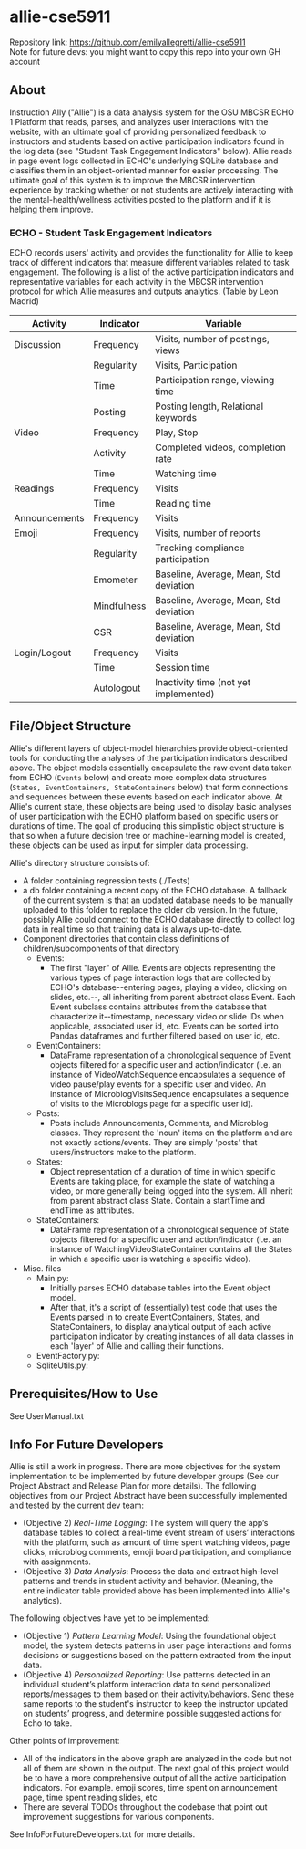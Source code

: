 # allie-cse5911
Repository link: https://github.com/emilyallegretti/allie-cse5911  
Note for future devs: you might want to copy this repo into your own GH account
## About 
Instruction Ally ("Allie") is a data analysis system for the OSU MBCSR ECHO 1 Platform that reads, parses, and analyzes user interactions with the website, with an ultimate goal of providing personalized feedback to instructors and students based on active participation indicators found in the log data (see "Student Task Engagement Indicators" below). Allie reads in page event logs collected in ECHO's underlying SQLite database and classifies them in an object-oriented manner for easier processing. The ultimate goal of this system is to improve the MBCSR intervention experience by tracking whether or not students are actively interacting with the mental-health/wellness activities posted to the platform and if it is helping them improve. 

### ECHO - Student Task Engagement Indicators 
ECHO records users' activity and provides the functionality for Allie to keep track of different indicators that measure different variables related to task engagement. The following is a list of the active participation indicators and representative variables for each activity in the MBCSR intervention protocol for which Allie measures and outputs analytics. (Table by Leon Madrid)

| Activity | Indicator | Variable |
|----------|-----------|----------|
| Discussion | Frequency |  Visits, number of postings, views |
|            | Regularity | Visits, Participation |
|            | Time       | Participation range, viewing time |
|            | Posting    | Posting length, Relational keywords |
| Video      | Frequency  | Play, Stop|  
|            | Activity   | Completed videos, completion rate 
|            | Time       |  Watching time| 
|Readings |   Frequency   |Visits |
|         |   Time        | Reading time |
|Announcements |Frequency |Visits |
|Emoji|Frequency | Visits, number of reports |
|      | Regularity | Tracking compliance participation |
|      | Emometer | Baseline, Average, Mean, Std deviation |
|      |Mindfulness | Baseline, Average, Mean, Std deviation |
|      | CSR | Baseline, Average, Mean, Std deviation |
|Login/Logout | Frequency |Visits |
|             |Time |  Session time |
|            | Autologout | Inactivity time (not yet implemented)|



## File/Object Structure
Allie's different layers of object-model hierarchies provide object-oriented tools for conducting the analyses of the participation indicators described above. The object models essentially encapsulate the raw event data taken from ECHO (`Events` below) and create more complex data structures (`States, EventContainers, StateContainers` below) that form connections and sequences between these events based on each indicator above. At Allie's current state, these objects are being used to display basic analyses of user participation with the ECHO platform based on specific users or durations of time. The goal of producing this simplistic object structure is that so when a future decision tree or machine-learning model is created, these objects can be used as input for simpler data processing. 

Allie's directory structure consists of:
- A folder containing regression tests (./Tests)
- a db folder containing a recent copy of the ECHO database. A fallback of the current system is that an updated database needs to be manually uploaded to this folder to replace the older db version. In the future, possibly Allie could connect to the ECHO database directly to collect log data in real time so that training data is always up-to-date.
- Component directories that contain class definitions of children/subcomponents of that directory
    - Events:
        - The first "layer" of Allie. Events are objects representing the various types of page interaction logs that are collected by ECHO's database--entering pages, playing a video, clicking on slides, etc.--, all inheriting from parent abstract class Event. Each Event subclass contains attributes from the database that characterize it--timestamp, necessary video or slide IDs when applicable, associated user id, etc. Events can be sorted into Pandas dataframes and further filtered based on user id, etc.
    - EventContainers:
        - DataFrame representation of a chronological sequence of Event objects filtered for a specific user and action/indicator (i.e. an instance of VideoWatchSequence encapsulates a sequence of video pause/play events for a specific user and video. An instance of MicroblogVisitsSequence encapsulates a sequence of visits to the Microblogs page for a specific user id).
    - Posts:
         - Posts include Announcements, Comments, and Microblog classes. They represent the 'noun' items on the platform and are not exactly actions/events. They are simply 'posts' that users/instructors make to the platform.
    - States:
        - Object representation of a duration of time in which specific Events are taking place, for example the state of watching a video, or more generally being logged into the system. All inherit from parent abstract class State. Contain a startTime and endTime as attributes.
    - StateContainers:
         - DataFrame representation of a chronological sequence of State objects filtered for a specific user and action/indicator (i.e. an instance of WatchingVideoStateContainer contains all the States in which a specific user is watching a specific video).
- Misc. files
  - Main.py:
      - Initially parses ECHO database tables into the Event object model.
      - After that, it's a script of (essentially) test code that uses the Events parsed in to create EventContainers, States, and StateContainers, to display analytical output of each active participation indicator by creating instances of all data classes in each 'layer' of Allie and calling their functions.
  - EventFactory.py:
  - SqliteUtils.py:

## Prerequisites/How to Use
See UserManual.txt
## Info For Future Developers
Allie is still a work in progress. There are more objectives for the system implementation to be implemented by future developer groups (See our Project Abstract and Release Plan for more details). The following objectives from our Project Abstract have been successfully implemented and tested by the current dev team:   
- (Objective 2) *Real-Time Logging*: The system will query the app’s database tables to collect a real-time event stream of users’ interactions with the platform, such as amount of time spent watching videos, page clicks, microblog comments, emoji board participation, and compliance with assignments.  
- (Objective 3) *Data Analysis*: Process the data and extract high-level patterns and trends in student activity and behavior. (Meaning, the entire indicator table provided above has been implemented into Allie's analytics). 
  
The following objectives have yet to be implemented:
- (Objective 1)
  *Pattern Learning Model*: Using the foundational object model, the system detects patterns in user page interactions and forms decisions or suggestions based on the pattern extracted from the input data.
- (Objective 4)
*Personalized Reporting*: Use patterns detected in an individual student’s platform interaction data to send personalized reports/messages to them based on their activity/behaviors. Send these same reports to the student's instructor to keep the instructor updated on students’ progress, and determine possible suggested actions for Echo to take.

Other points of improvement:  
- All of the indicators in the above graph are analyzed in the code but not all of them are shown in the output. The next goal of this project would be to have a more comprehensive output of all the active participation indicators. For example. emoji scores, time spent on announcement page, time spent reading slides, etc
- There are several TODOs throughout the codebase that point out improvement suggestions for various components.

See InfoForFutureDevelopers.txt for more details.
